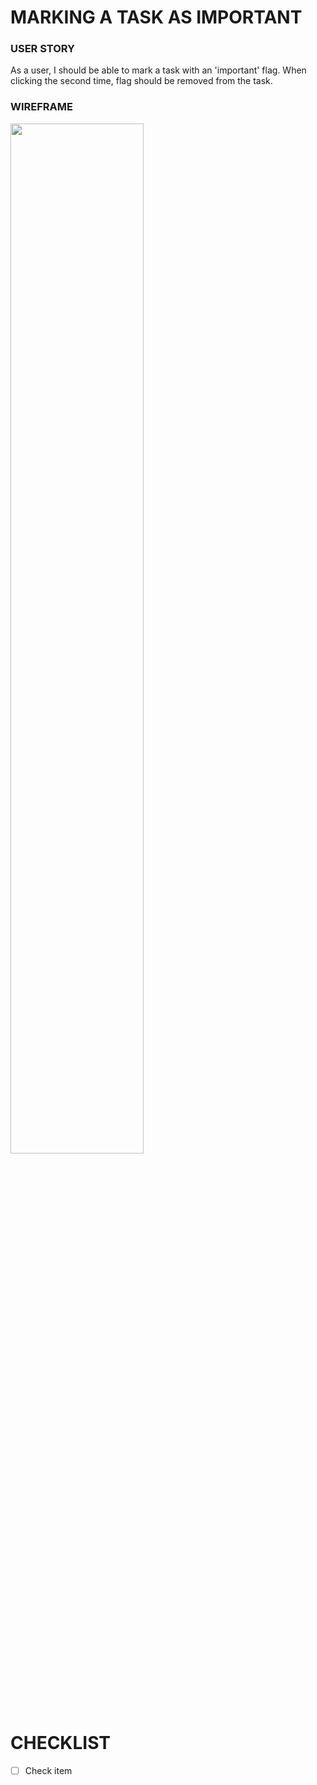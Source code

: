 # MARKING A TASK AS IMPORTANT

### USER STORY

As a user, I should be able to mark a task with an 'important' flag. When clicking the second time, flag should be removed from the task.

### WIREFRAME

<img src="https://user-images.githubusercontent.com/80547490/223044792-c98bcad0-77ff-4752-940d-f925007fcf22.png" width=65% high=65%>

# CHECKLIST

- [ ] Check item 

<br><br><br>
